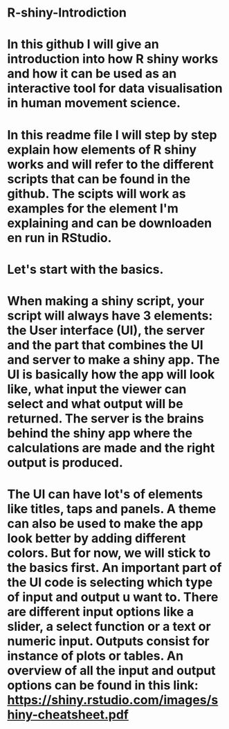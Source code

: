 # R-shiny-Introdiction

# In this github I will give an introduction into how R shiny works and how it can be used as an interactive tool for data visualisation in human movement science.
# In this readme file I will step by step explain how elements of R shiny works and will refer to the different scripts that can be found in the github. The scipts will work as examples for the element I'm explaining and can be downloaden en run in RStudio.

# Let's start with the basics. 
# When making a shiny script, your script will always have 3 elements: the User interface (UI), the server and the part that combines the UI and server to make a shiny app. The UI is basically how the app will look like, what input the viewer can select and what output will be returned. The server is the brains behind the shiny app where the calculations are made and the right output is produced. 

# The UI can have lot's of elements like titles, taps and panels. A theme can also be used to make the app look better by adding different colors. But for now, we will stick to the basics first. An important part of the UI code is selecting which type of input and output u want to. There are different input options like a slider, a select function or a text or numeric input. Outputs consist for instance of plots or tables. An overview of all the input and output options can be found in this link: https://shiny.rstudio.com/images/shiny-cheatsheet.pdf 
